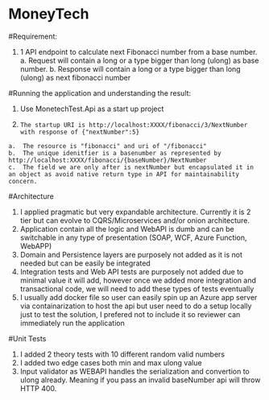# MoneyTech

#Requirement:
  1.	1 API endpoint to calculate next Fibonacci number from a base number.
    a.	Request will contain a long or a type bigger than long (ulong) as base number.
    b.	Response will contain a long or a type bigger than long (ulong) as next fibonacci number

#Running the application and understanding the result:
  1.	Use MonetechTest.Api as a start up project
  2.	 The startup URI is http://localhost:XXXX/fibonacci/3/NextNumber with response of {"nextNumber":5}
    a.	The resource is "fibonacci" and uri of "/fibonacci"
    b.	The unique idenitfier is a basenumber as represented by http://localhost:XXXX/fibonacci/{baseNumber}/NextNumber
    c.	The field we are only after is nextNumber but encapsulated it in an object as avoid native return type in API for maintainability concern.

#Architecture
  1.	I applied pragmatic but very expandable architecture. Currently it is 2 tier but can evolve to CQRS/Microservices and/or onion architecture.
  2.	Application contain all the logic and WebAPI is dumb and can be switchable in any type of presentation (SOAP, WCF, Azure Function, WebAPP)
  3.	Domain and Persistence layers are purposely not added as it is not needed but can be easily be integrated
  4.	Integration tests and Web API tests are purposely not added due to minimal value it will add, however once we added more integration and transactional code, we will need to add these types of tests eventually
  5.	I usually add docker file so user can easily spin up an Azure app server via containarization to host the api but user  need to do a setup locally just to test the solution, I prefered not to include it so reviewer can immediately run the application

#Unit Tests
  1.	I added 2 theory tests with 10 different random valid numbers
  2.	I added two edge cases both min and max ulong value
  3.	Input validator as WEBAPI handles the serialization and convertion to ulong already. Meaning if you pass an invalid baseNumber api will throw HTTP 400.
